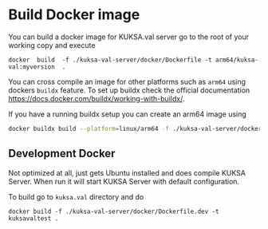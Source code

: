 
# Build Docker image

You can build a docker image for KUKSA.val server go to the root of your working copy and execute

```
docker  build  -f ./kuksa-val-server/docker/Dockerfile -t arm64/kuksa-val:myversion  .
```

You can cross compile an image for other platforms such as `arm64` using dockers `buildx` feature. To set up buildx check the official documentation https://docs.docker.com/buildx/working-with-buildx/.

If you have a running buildx setup you can create an arm64 image using

```bash
docker buildx build --platform=linux/arm64 -f ./kuksa-val-server/docker/Dockerfile -t arm64/kuksa-val:myversion  .
```


## Development Docker
Not optimized at all, just gets  Ubuntu installed and does compile KUKSA Server.
When run it will start KUKSA Server with default configuration.

To build go to `kuksa.val` directory and do

```
docker build -f ./kuksa-val-server/docker/Dockerfile.dev -t kuksavaltest .
```
